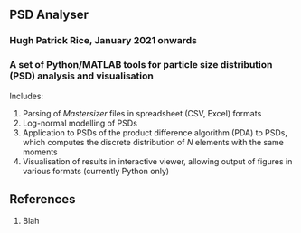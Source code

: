 ## **PSD Analyser**

### Hugh Patrick Rice, January 2021 onwards

### **A set of Python/MATLAB tools for particle size distribution (PSD) analysis and visualisation**

Includes:
1. Parsing of *Mastersizer* files in spreadsheet (CSV, Excel) formats
2. Log-normal modelling of PSDs
3. Application to PSDs of the product difference algorithm (PDA) to PSDs, which computes the discrete distribution of *N* elements with the same moments
4. Visualisation of results in interactive viewer, allowing output of figures in various formats (currently Python only)


## References

1. Blah
